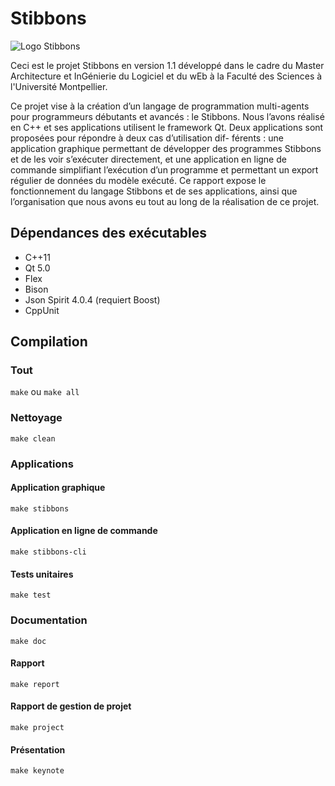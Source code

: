 # Stibbons

![Logo Stibbons](https://gitlab.info-ufr.univ-montp2.fr/florian.galinier/stibbons/raw/master/data/images/stibbons-full.png)

Ceci est le projet Stibbons en version 1.1 développé dans le cadre du Master Architecture et
InGénierie du Logiciel et du wEb à la Faculté des Sciences à l'Université Montpellier.

Ce projet vise à la création d’un langage de programmation multi-agents pour programmeurs
débutants et avancés : le Stibbons. Nous l’avons réalisé en C++ et ses applications utilisent
le framework Qt. Deux applications sont proposées pour répondre à deux cas d’utilisation dif-
férents : une application graphique permettant de développer des programmes Stibbons et de
les voir s’exécuter directement, et une application en ligne de commande simplifiant l’exécution
d’un programme et permettant un export régulier de données du modèle exécuté. Ce rapport
expose le fonctionnement du langage Stibbons et de ses applications, ainsi que l’organisation
que nous avons eu tout au long de la réalisation de ce projet.

## Dépendances des exécutables

- C++11
- Qt 5.0
- Flex
- Bison
- Json Spirit 4.0.4 (requiert Boost)
- CppUnit

## Compilation

### Tout

`make` ou `make all`

### Nettoyage

`make clean`

### Applications

#### Application graphique

`make stibbons`

#### Application en ligne de commande

`make stibbons-cli`

#### Tests unitaires

`make test`

### Documentation

`make doc`

#### Rapport

`make report`

#### Rapport de gestion de projet

`make project`

#### Présentation

`make keynote`

